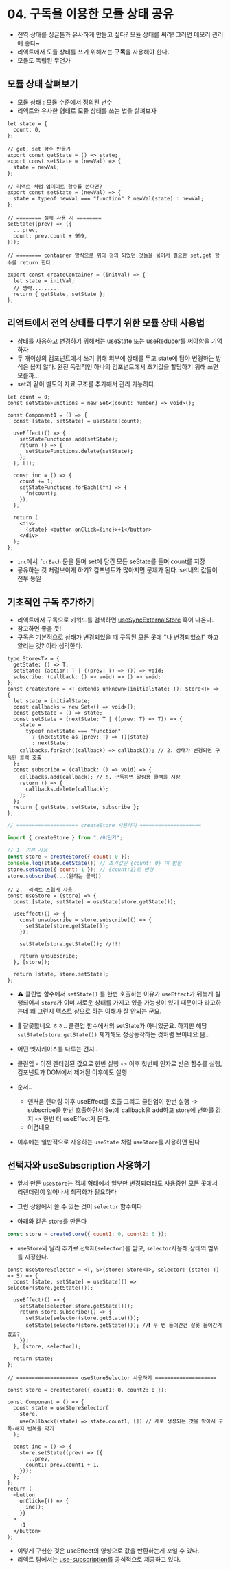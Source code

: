 # 04. 구독을 이용한 모듈 상태 공유

- 전역 상태를 싱글톤과 유사하게 만들고 싶다? 모듈 상태를 써라! 그러면 메모리 관리에 좋다~
- 리액트에서 모듈 상태를 쓰기 위해서는 **구독**을 사용해야 한다.
- 모듈도 독립된 무언가

## 모듈 상태 살펴보기

- 모듈 상태 : 모듈 수준에서 정의된 변수
- 리액트와 유사한 형태로 모듈 상태를 쓰는 법을 살펴보자

```tsx
let state = {
  count: 0,
};

// get, set 함수 만들기
export const getState = () => state;
export const setState = (newVal) => {
  state = newVal;
};

// 리액트 처럼 업데이트 함수를 쓴다면?
export const setState = (newVal) => {
  state = typeof newVal === "function" ? newVal(state) : newVal;
};

// ======== 실제 사용 시 ========
setState((prev) => ({
  ...prev,
  count: prev.count + 999,
}));

// ======== container 방식으로 위의 정의 되었던 것들을 묶어서 필요한 set,get 함수를 return 한다

export const createContainer = (initVal) => {
  let state = initVal;
  // 생략.........
  return { getState, setState };
};
```

## 리액트에서 전역 상태를 다루기 위한 모듈 상태 사용법

- 상태를 사용하고 변경하기 위해서는 useState 또는 useReducer를 써야함을 기억하자
- 두 개이상의 컴포넌트에서 쓰기 위해 외부에 상태를 두고 state에 담아 변경하는 방식은 옳지 않다. 완전 독립적인 하나의 컴포넌트에서 초기값을 할당하기 위해 쓰면 모를까...
- set과 같이 별도의 자료 구조를 추가해서 관리 가능하다.

```tsx
let count = 0;
const setStateFunctions = new Set<(count: number) => void>();

const Component1 = () => {
  const [state, setState] = useState(count);

  useEffect(() => {
    setStateFunctions.add(setState);
    return () => {
      setStateFunctions.delete(setState);
    };
  }, []);

  const inc = () => {
    count += 1;
    setStateFunctions.forEach((fn) => {
      fn(count);
    });
  };

  return (
    <div>
      {state} <button onClick={inc}>+1</button>
    </div>
  );
};
```

- `inc`에서 `forEach` 문을 돌며 set에 담긴 모든 seState를 돌며 count를 저장
- 공유하는 것 처럼보이게 하기? 컴포넌트가 많아지면 문제가 된다. set내의 값들이 전부 동일

## 기초적인 구독 추가하기

- 리액트에서 구독으로 키워드를 검색하면 [useSyncExternalStore](https://ko.react.dev/reference/react/useSyncExternalStore) 훅이 나온다.
- 참고하면 좋을 듯!
- 구독은 기본적으로 상태가 변경되었을 때 구독된 모든 곳에 "나 변경되었소!" 하고 알리는 것? 이라 생각한다.

```tsx
type Store<T> = {
  getState: () => T;
  setState: (action: T | ((prev: T) => T)) => void;
  subscribe: (callback: () => void) => () => void;
};
const createStore = <T extends unknown>(initialState: T): Store<T> => {
  let state = initialState;
  const callbacks = new Set<() => void>();
  const getState = () => state;
  const setState = (nextState: T | ((prev: T) => T)) => {
    state =
      typeof nextState === "function"
        ? (nextState as (prev: T) => T)(state)
        : nextState;
    callbacks.forEach((callback) => callback()); // 2. 상태가 변경되면 구독된 콜백 호출
  };
  const subscribe = (callback: () => void) => {
    callbacks.add(callback); // !. 구독하면 알림용 콜백을 저장
    return () => {
      callbacks.delete(callback);
    };
  };
  return { getState, setState, subscribe };
};
```

```js
// ==================== createStore 사용하기 ====================

import { createStore } from "./어딘가";

// 1. 기본 사용
const store = createStore({ count: 0 });
console.log(state.getState()) // 초기값인 {count: 0} 이 반환
store.setState({ count: 1 }); // {count:1}로 변경
store.subscribe(...(원하는 콜백))

```

```tsx
// 2.  리액트 스럽게 사용
const useStore = (store) => {
  const [state, setState] = useState(store.getState());

  useEffect(() => {
    const unsubscribe = store.subscribe(() => {
      setState(store.getState());
    });

    setState(store.getState()); //!!!

    return unsubscribe;
  }, [store]);

  return [state, store.setState];
};
```

- ⚠️ 클린업 함수에서 `setState()` 를 한번 호출하는 이유가 `useEffect`가 뒤늦게 실행되어서 `store`가 이미 새로운 상태를 가지고 있을 가능성이 있기 때문이다 라고하는데 왜 그런지 텍스트 상으로 하는 이해가 잘 안되는 군요.
- 🤣 잘못봤네요 ㅎㅎ.. 클린업 함수에서의 setState가 아니었군요. 하지만 해당 `setState(store.getState())` 제거해도 정상동작하는 것처럼 보이네요 음..
- 어떤 엣지케이스를 다루는 건지..
- 클린업 - 이전 렌더링된 값으로 한번 실행 -> 이후 첫번째 인자로 받은 함수를 실행, 컴포넌트가 DOM에서 제거된 이후에도 실행
- 순서..

  - 맨처음 렌더링 이후 useEffect를 호출 그리고 클린업이 한번 실행 -> subscribe을 한번 호출하먄서 Set에 callback을 add하고 store에 변화를 감지 -> 한번 더 useEffect가 돈다.
  - 어렵네요

- 이후에는 일반적으로 사용하는 `useState` 처럼 `useStore`를 사용하면 된다

## 선택자와 useSubscription 사용하기

- 앞서 만든 `useStore`는 객체 형태에서 일부만 변경되더라도 사용중인 모든 곳에서 리렌더링이 일어나서 최적화가 필요하다
- 그런 상황에서 쓸 수 있는 것이 `selector` 함수이다

- 아래와 같은 store를 만든다

```js
const store = createStore({ count1: 0, count2: 0 });
```

- `useStore`와 달리 추가로 `선택자(selector)`를 받고, `selector`사용해 상태의 범위를 지정한다.

```tsx
const useStoreSelector = <T, S>(store: Store<T>, selector: (state: T) => S) => {
  const [state, setState] = useState(() => selector(store.getState()));

  useEffect(() => {
    setState(selector(store.getState()));
    return store.subscribe(() => {
      setState(selector(store.getState()));
      setState(selector(store.getState())); //❗ 두 번 들어간건 잘못 들어간거겠죠?
    });
  }, [store, selector]);

  return state;
};

// ==================== useStoreSelector 사용하기 ====================

const store = createStore({ count1: 0, count2: 0 });

const Component = () => {
  const state = useStoreSelector(
    store,
    useCallback((state) => state.count1, []) // 새로 생성되는 것을 막아서 구독-해지 반복을 막기
  );

  const inc = () => {
    store.setState((prev) => ({
      ...prev,
      count1: prev.count1 + 1,
    }));
  };
};
return (
  <button
    onClick={() => {
      inc();
    }}
  >
    +1
  </button>
);
```

- 이렇게 구현한 것은 useEffect의 영향으로 값을 반환하는게 꼬일 수 있다.
- 리액트 팀에서는 [use-subscription](https://www.npmjs.com/package/use-subscription)를 공식적으로 제공하고 있다.
